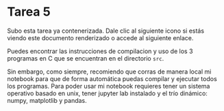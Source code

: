 # Tarea 5

Subo esta tarea ya contenerizada. Dale clic al siguiente icono si estás viendo este documento renderizado o accede al siguiente enlace.

Puedes encontrar las instrucciones de compilacion y uso de los 3 programas en C que se encuentran en el directorio `src`.

Sin embargo, como siempre, recomiendo que corras de manera local mi notebook para que de forma automática puedas compilar y ejecutar todos los programas. Para poder usar mi notebook requieres tener un sistema operativo basado en unix, tener jupyter lab instalado y el trío dinámico: numpy, matplotlib y pandas.